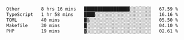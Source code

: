 <!--START_SECTION:waka-->

```txt
Other        8 hrs 16 mins   █████████████████░░░░░░░░   67.59 %
TypeScript   1 hr 58 mins    ████░░░░░░░░░░░░░░░░░░░░░   16.16 %
TOML         40 mins         █▒░░░░░░░░░░░░░░░░░░░░░░░   05.50 %
Makefile     30 mins         █░░░░░░░░░░░░░░░░░░░░░░░░   04.10 %
PHP          19 mins         ▓░░░░░░░░░░░░░░░░░░░░░░░░   02.61 %
```

<!--END_SECTION:waka-->